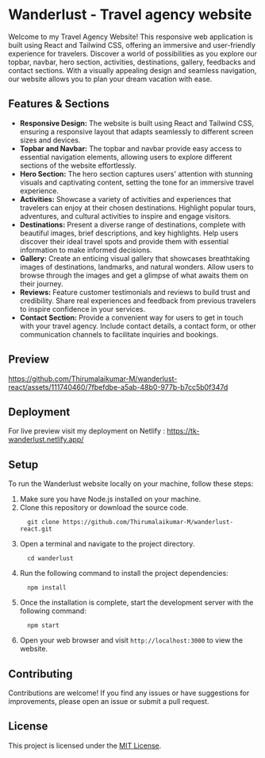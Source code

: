 # Wanderlust - Travel agency website

Welcome to my Travel Agency Website! This responsive web application is built using React and Tailwind CSS, offering an immersive and user-friendly experience for travelers. Discover a world of possibilities as you explore our topbar, navbar, hero section, activities, destinations, gallery, feedbacks and contact sections. With a visually appealing design and seamless navigation, our website allows you to plan your dream vacation with ease.

## Features & Sections

- **Responsive Design:** The website is built using React and Tailwind CSS, ensuring a responsive layout that adapts seamlessly to different screen sizes and devices.
- **Topbar and Navbar:** The topbar and navbar provide easy access to essential navigation elements, allowing users to explore different sections of the website effortlessly.
- **Hero Section:** The hero section captures users' attention with stunning visuals and captivating content, setting the tone for an immersive travel experience.
- **Activities:** Showcase a variety of activities and experiences that travelers can enjoy at their chosen destinations. Highlight popular tours, adventures, and cultural activities to inspire and engage visitors.
- **Destinations:** Present a diverse range of destinations, complete with beautiful images, brief descriptions, and key highlights. Help users discover their ideal travel spots and provide them with essential information to make informed decisions.
- **Gallery:** Create an enticing visual gallery that showcases breathtaking images of destinations, landmarks, and natural wonders. Allow users to browse through the images and get a glimpse of what awaits them on their journey.
- **Reviews:** Feature customer testimonials and reviews to build trust and credibility. Share real experiences and feedback from previous travelers to inspire confidence in your services.
- **Contact Section:** Provide a convenient way for users to get in touch with your travel agency. Include contact details, a contact form, or other communication channels to facilitate inquiries and bookings.

## Preview

https://github.com/Thirumalaikumar-M/wanderlust-react/assets/111740460/7fbefdbe-a5ab-48b0-977b-b7cc5b0f347d

## Deployment

For live preview visit my deployment on Netlify : <a href="https://tk-wanderlust.netlify.app/">https://tk-wanderlust.netlify.app/</a>

## Setup

To run the Wanderlust website locally on your machine, follow these steps:

1. Make sure you have Node.js installed on your machine.
2. Clone this repository or download the source code.
    ```
      git clone https://github.com/Thirumalaikumar-M/wanderlust-react.git
    ```
3. Open a terminal and navigate to the project directory.
    ```
      cd wanderlust
    ```
4. Run the following command to install the project dependencies:
    ```
      npm install
    ```
6. Once the installation is complete, start the development server with the following command:
    ```
      npm start
    ```
8. Open your web browser and visit `http://localhost:3000` to view the website.

## Contributing

Contributions are welcome! If you find any issues or have suggestions for improvements, please open an issue or submit a pull request.

## License

This project is licensed under the [MIT License](LICENSE).
